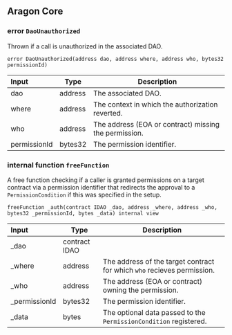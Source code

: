 ## Aragon Core

###  error `DaoUnauthorized`

Thrown if a call is unauthorized in the associated DAO.

```solidity
error DaoUnauthorized(address dao, address where, address who, bytes32 permissionId) 
```

| Input | Type | Description |
|:----- | ---- | ----------- |
| dao | address | The associated DAO. |
| where | address | The context in which the authorization reverted. |
| who | address | The address (EOA or contract) missing the permission. |
| permissionId | bytes32 | The permission identifier. |

### internal function `freeFunction`

A free function checking if a caller is granted permissions on a target contract via a permission identifier that redirects the approval to a `PermissionCondition` if this was specified in the setup.

```solidity
freeFunction _auth(contract IDAO _dao, address _where, address _who, bytes32 _permissionId, bytes _data) internal view 
```

| Input | Type | Description |
|:----- | ---- | ----------- |
| _dao | contract IDAO |  |
| _where | address | The address of the target contract for which `who` recieves permission. |
| _who | address | The address (EOA or contract) owning the permission. |
| _permissionId | bytes32 | The permission identifier. |
| _data | bytes | The optional data passed to the `PermissionCondition` registered. |

